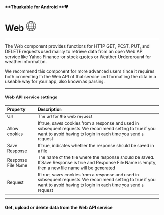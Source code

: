 #### **Thunkable for Android **❤

# Web ![](/assets/web-icon.png)

---

The Web component provides functions for HTTP GET, POST, PUT, and DELETE requests used mainly to retrieve data from an open Web API service like Yahoo Finance for stock quotes or Weather Underground for weather information. 

We recommend this component for more advanced users since it requires both connecting to the Web API of that service and formatting the data in a useable way for your app, also known as parsing.

---

#### Web API service settings

| Property | Description |
| :--- | :--- |
| Url | The url for the web request |
| Allow cookies | If true, saves cookies from a response and used in subsequent requests. We recommend setting to true if you want to avoid having to login in each time you send a request |
| Save Response | If true, indicates whether the response should be saved in a file |
| Response File Name | The name of the file where the response should be saved. If Save Response is true and Response File Name is empty, then a new file name will be generated |
| Request | If true, saves cookies from a response and used in subsequent requests. We recommend setting to true if you want to avoid having to login in each time you send a request |

---

#### Get, upload or delete data from the Web API service



